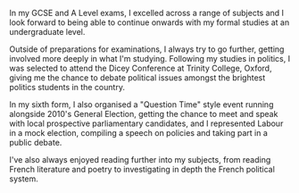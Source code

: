 In my GCSE and A Level exams, I excelled across a range of subjects and I look forward to being able to continue onwards with my formal studies at an undergraduate level.

Outside of preparations for examinations, I always try to go further, getting involved more deeply in what I'm studying. Following my studies in politics, I was selected to attend the Dicey Conference at Trinity College, Oxford, giving me the chance to debate political issues amongst the brightest politics students in the country.

In my sixth form, I also organised a "Question Time" style event running alongside 2010's General Election, getting the chance to meet and speak with local prospective parliamentary candidates, and I represented Labour in a mock election, compiling a speech on policies and taking part in a public debate.

I've also always enjoyed reading further into my subjects, from reading French literature and poetry to investigating in depth the French political system.